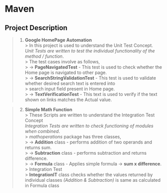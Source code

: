 # Maven

## Project Description

> 1. **Google HomePage Automation** \
     > In this project is used to understand the Unit Test Concept. \
     *Unit Tests are written to test the individual functionality of the method / function*. \
     > The test cases involve as follows, \
     > ->  **PageNavigatedTest** - This test is used to check whether the Home page is navigated to other page. \
     > -> **SearchStringValidationTest** - This test is used to validate whether desired search text is entered into \
     > search input field present in Home page. \
     > ->  **TextVerificationTest** - This text is used to verify if the text shown on links matches the Actual value.
>

> 2. **Simple Math Function** \
     > These Scripts are written to understand the Integration Test Concept \
     *Integration Tests are written to check functioning of modules when combined*. \
     > *mathoperations* package has three classes, \
     > -> **Addition** class - performs addition of two operands and returns sum.  \
     > -> **Subtraction** class - performs subtraction and returns difference. \
     > -> **Formula** class - Applies simple formula -> **sum x difference**. <br/>
     > Integration Test \
     > **IntegrationIT** class checks whether the values returned by individual classes *(Addition & Subtraction)* is same as calculated in Formula class  

